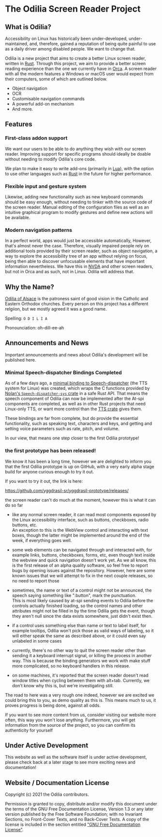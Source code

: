 # The Odilia Screen Reader Project

## What is Odilia?

Accessibility on Linux has historically been under-developed, under-maintained, and, therefore, gained a
reputation of being quite painful to use as a daily driver among disabled people. We want to change that.

Odilia is a new project that aims to create a better Linux screen reader, written in [Rust][rust]. Through
this project, we aim to provide a better screen reading experience than the one we currently have in [Orca][orca].
A screen reader with all the modern features a Windows or macOS user would expect from their computers, some of which are outlined below.

- Object navigation
- OCR
- Customisable navigation commands
- A powerful add-on mechanism
- And more.

[orca]: https://wiki.gnome.org/Projects/Orca
[rust]: https://rust-lang.org/

## Features

### First-class addon support

We want our users to be able to do anything they wish with our screen reader. Improving support for specific
programs should ideally be doable without needing to modify Odilia's core code.

We plan to make it easy to write add-ons (primarily in [Lua][lua]), with the option to use other languages such as
[Rust][rust] in the future for higher performance.

[lua]: https://www.lua.org/

### Flexible input and gesture system

Likewise, adding new functionality such as new keyboard commands should be easy enough, without needing to
tinker with the source code of the screen reader. Manual editing of the configuration files as well as an
intuitive graphical program to modify gestures and define new actions will be available.

### Modern navigation patterns

In a perfect world, apps would just be accessible automatically, However, that's almost never the case. Therefore, visually impaired people rely on additional tools provided by
their screen reader, such as object navigation, a way to explore the accessibility tree of an app without relying
on focus, being then able to discover unfocusable elements that have important information nevertheless. We
have this in [NVDA][nvda] and other screen readers, but not in Orca and as such, not in Linux. Odilia will
address that.

[nvda]: https://www.nvaccess.org/

## Why the Name?

[Odilia of Alsace](odilia) is the patroness saint of good vision in the Catholic and Eastern Orthodox churches.
Every person on this project has a different relgiion, but we mostly agreed it was a good name.

Spelling: `O D I L I A`

Pronounciation: oh-dill-ee-ah

[odilia]: https://en.wikipedia.org/wiki/Odile_of_Alsace

## Announcements and News

Important announcements and news about Odilia's development will be published here.

### Minimal Speech-dispatcher Bindings Completed

As of a few days ago, a [minimal binding to Speech-dispatcher][spd-rs] (the TTS system for Linux) was created, which
wraps the C functions provided by [Nolan's `Speech-dispatcher-sys` crate][spd-sys] in a safe Rust API. That means the
speech component of Odilia can now be implemented after the At-spi components are completed, as well as in other Rust
projects that need Linux-only TTS, or want more control than the [TTS crate][tts-rs] gives them.

These bindings are far from complete, but do provide the essential functionality, such as speaking text, characters and
keys, and getting and setting voice parameters such as rate, pitch, and volume.

In our view, that means one step closer to the first Odilia prototype!

[spd-rs]: https://github.com/yggdrasil-sr/tts_subsystem
[spd-sys]: https://github.com/ndarilek/speech-dispatcher-sys
[tts-rs]: https://github.com/ndarilek/tts-rs

### the first prototype has been released!

We know it has been a long time, however we are delighted to inform you that the first Odilia prototype is up on GitHub, with a very early alpha stage build for anyone curious enough to try it out.  

If you want to try it out, the link is here:

<https://github.com/yggdrasil-sr/yggdrasil-prototype/releases/>

the screen reader can't do much at the moment, however this is what it can do so far

* like any normal screen reader, it can read most components exposed by the Linux accessibility interface, such as buttons, checkboxes, radio buttons, etc.  
An exception to this is the WebView control and interacting with text boxes, though the latter might be implemented around the end of the week, if everything goes well.

* some web elements can be navigated through and interacted with, for example links, buttons, checkboxes, forms, etc, even though text inside the webview and quick navigation doesn't work yet.
As we all know, this is the first release of an alpha quality software, so feel free to report bugs by opening issues against the repository. However, here are some known issues that we will attempt to fix in the next couple releases, so no need to report those

* sometimes, the name or text of a control might not be announced, the speech saying something like ":button", mark the punctuation.  
This is most likely caused by at-spi sending events to Odilia before the controls actually finished loading, so the control names and other attributes might not be filled in by the time Odilia gets the event, though they aren't null since the data exists somewhere, just didn't exist then.

* if a control uses something else than name or text to label itself, for example tooltips, Odilia won't pick those as valid ways of labeling, so it will either speak the same as described above, or it could even say unlabeled in some cases

* currently, there's no other way to quit the screen reader other than sending it a keyboard interrupt signal, or killing the process in another way. This is because the binding generators we work with make stuff more complicated, so no keyboard handlers in this release.

* on some machines, it's reported that the screen reader doesn't read window titles when cycling between them with alt+tab. Currently, we don't know why this is, but we're investigating still.

The road to here was a very rough one indeed, however we are excited we could bring this to you, as demo quality as this is. This means much to us, it proves progress is being done, against all odds.  

If you want to see more content from us, consider visiting our website more often, this way you won't lose anything. Furthermore, you will get information from the source of the project, so you can confirm its authenticity for yourself

## Under Active Development

This website as well as the software itself is under active development, please check back at a later stage to
see more exciting news and documentation!

## Website / Documentation License

Copyright (c) 2021 the Odilia contributors.

Permission is granted to copy, distribute and/or modify this document
under the terms of the GNU Free Documentation License, Version 1.3
or any later version published by the Free Software Foundation;
with no Invariant Sections, no Front-Cover Texts, and no Back-Cover Texts.
A copy of the license is included in the section entitled ["GNU
Free Documentation License"](fdl-1.3.md).
